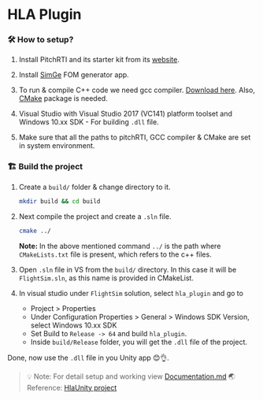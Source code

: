 # HLA Plugin

### 🛠️ How to setup?

1. Install PitchRTI and its starter kit from its [website](https://pitchtechnologies.com/hlatutorial/).

2. Install [SimGe](https://user.ceng.metu.edu.tr/~otopcu/simge/) FOM generator app.

3. To run & compile C++ code we need gcc compiler. [Download here](https://sourceforge.net/projects/mingw-w64/). Also, [CMake](https://cmake.org/download/) package is needed.

4. Visual Studio with Visual Studio 2017 (VC141) platform toolset and Windows 10.xx SDK - For building `.dll` file.

5. Make sure that all the paths to pitchRTI, GCC compiler & CMake are set in system environment.

### 🏗️ Build the project

1. Create a `build/` folder & change directory to it.
    ```sh
    mkdir build && cd build
    ```

2. Next compile the project and create a `.sln` file.
    ```sh
    cmake ../
    ```
    **Note:** In the above mentioned command `../` is the path where `CMakeLists.txt` file is present, which refers to the c++ files.

3. Open `.sln` file in VS from the `build/` directory. In this case it will be `FlightSim.sln`, as this name is provided in CMakeList.

4. In visual studio under `FlightSim` solution, select `hla_plugin` and go to 
    - Project > Properties
    - Under Configuration Properties > General > Windows SDK Version, select Windows 10.xx SDK
    - Set Build to `Release -> 64` and build `hla_plugin`.
    - Inside `build/Release` folder, you will get the `.dll` file of the project.

Done, now use the `.dll` file in you Unity app 😊👌.

>💡 Note: For detail setup and working view [Documentation.md](./Documentation/Documentation.md)
> 🌏 Reference: [HlaUnity project](https://github.com/Damenus/hlaunity)
